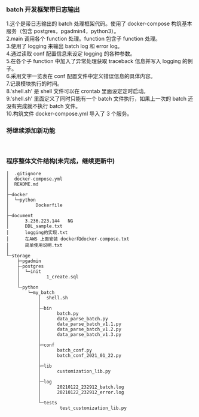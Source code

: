 ### batch 开发框架带日志输出

1.这个是带日志输出的 batch 处理框架代码。使用了 docker-compose 构筑基本服务（包含 postgres，pgadmin4，python3）。  
2.main 调用各个 function 处理。function 包含子 function 处理。  
3.使用了 logging 来输出 batch log 和 error log。  
4.通过读取 conf 配置信息来设定 logging 的各种参数。  
5.在各个子 function 中加入了异常处理获取 traceback 信息并写入 logging 的例子。  
6.采用文字一览表在 conf 配置文件中定义错误信息的具体内容。  
7.记录模块执行的时间。  
8.'shell.sh' 是 shell 文件可以在 crontab 里面设定定时启动。  
9.'shell.sh' 里面定义了同时只能有一个 batch 文件执行，如果上一次的 batch 还没有完成就不执行 batch 文件。  
10.构筑文件 docker-compose.yml 导入了 3 个服务。

### 将继续添加新功能

<br>

### 程序整体文件结构(未完成，继续更新中)

```
│  .gitignore
│  docker-compose.yml
│  README.md
│
├─docker
│  └─python
│          Dockerfile
│
├─document
│      3.236.223.144   NG
│      DDL_sample.txt
│      logging的实现.txt
│      在AWS 上面安装 docker和docker-compose.txt
│      简单使用说明.txt
│
└─storage
    ├─pgadmin
    ├─postgres
    │  └─init
    │          1_create.sql
    │
    └─python
        └─my_batch
            │  shell.sh
            │
            ├─bin
            │      batch.py
            │      data_parse_batch.py
            │      data_parse_batch_v1.1.py
            │      data_parse_batch_v1.2.py
            │      data_parse_batch_v1.3.py
            │
            ├─conf
            │      batch_conf.py
            │      batch_conf_2021_01_22.py
            │
            ├─lib
            │      customization_lib.py
            │
            ├─log
            │      20210122_232912_batch.log
            │      20210122_232912_error.log
            │
            └─tests
                    test_customization_lib.py
```

